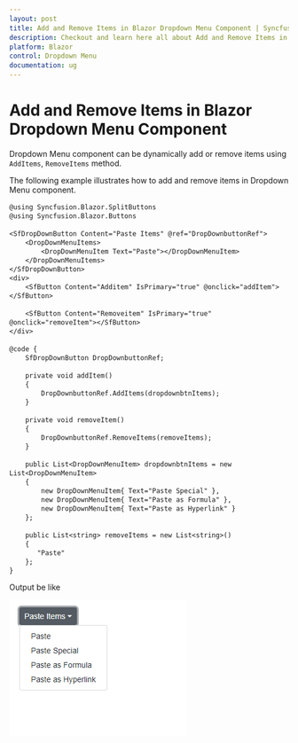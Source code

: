```yaml
---
layout: post
title: Add and Remove Items in Blazor Dropdown Menu Component | Syncfusion
description: Checkout and learn here all about Add and Remove Items in Syncfusion Blazor Dropdown Menu component and more.
platform: Blazor
control: Dropdown Menu
documentation: ug
---
```


# Add and Remove Items in Blazor Dropdown Menu Component

Dropdown Menu component can be dynamically add or remove items using  `AddItems`, `RemoveItems` method.

The following example illustrates how to add and remove items in Dropdown Menu component.

```cshtml
@using Syncfusion.Blazor.SplitButtons
@using Syncfusion.Blazor.Buttons

<SfDropDownButton Content="Paste Items" @ref="DropDownbuttonRef">
    <DropDownMenuItems>
        <DropDownMenuItem Text="Paste"></DropDownMenuItem>
    </DropDownMenuItems>
</SfDropDownButton>
<div>
    <SfButton Content="Additem" IsPrimary="true" @onclick="addItem"></SfButton>

    <SfButton Content="Removeitem" IsPrimary="true" @onclick="removeItem"></SfButton>
</div>

@code {
    SfDropDownButton DropDownbuttonRef;

    private void addItem()
    {
        DropDownbuttonRef.AddItems(dropdownbtnItems);
    }

    private void removeItem()
    {
        DropDownbuttonRef.RemoveItems(removeItems);
    }
    
    public List<DropDownMenuItem> dropdownbtnItems = new List<DropDownMenuItem>
    {
        new DropDownMenuItem{ Text="Paste Special" },
        new DropDownMenuItem{ Text="Paste as Formula" },
        new DropDownMenuItem{ Text="Paste as Hyperlink" }
    };

    public List<string> removeItems = new List<string>()
    {
       "Paste"
    };
}

```

Output be like

![Split Button Sample](./../images/add-remove-items.png)